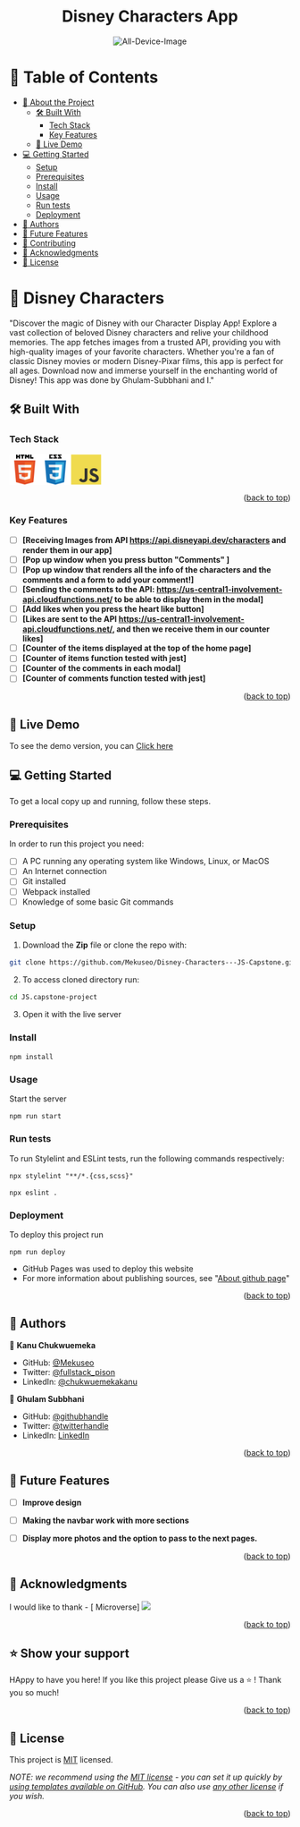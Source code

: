 <a name="readme-top"></a>

<div align="center">

# Disney Characters App <a name="about-project"></a>

![All-Device-Image](https://lh3.googleusercontent.com/c859PNUOVi0073mK5rq2FK--u5wHzHhnpaUgzDFheLkASLk8pDkXOi_BXoIfeLXLALABW98R9Muy-Rb_T8crfFAteRISiL2zJ0Nr98f2x-HOgaZENeWwN_eZA9yWC4grisQouJqScak8QDAC4Y1kSpC0lk-WbaTv8QHvtofc8u9NIm5U1hKx0Pbi-gQ8wZmo9Ot99VUzqk0qtSVfm3gnWjVk4NHGV0gM7QiNYv3UD5W25yolHNPrBor3KehV7uoqNbnxGWA3F6iQeES9zBK7LmtQFwDGkUtr_pCfJa9X9l_oTH1jZIjX14ngPluARNsKAoGEjyzeJk201R-eW0Tc6qHrUJ-iGMeDrdmVm0fRa9b5ZWv22AiWOBATH7ZZl9gZazfhuQaBjTAuQHtFSAbifdL-vQSujJnuUEwq6ijTcVy4TtOVsrFTvBu87jKN_ldtjStsN9myD4EHIKU44j9XXXXDDHHg7j8jt35DUWTkOpsuOKHpCyrY96INHpMGowc3_E8SCzV6m4YdLWYaDwT3Ylu67Pym3UYBGAQBmXFL4rZWr3EAKH7LRtRo7C1dwkpDaPgLKIkr7hqmMoz8bSe8DCpS15Cs7To93ph29AHv1kCoDDCL5Wsxd8q-NXsYkzhCBAOSt9zLCTP2h5qs5UZjBz0RvFbp-1c6QMEZJQVOmE6YaPZrvDajaEw-uoR8yJVV1FfxcAb-OeFofcaC7kvK1ok8sxvLYN1Kg7O_6ysV0pvyecH8xz2skvhQ34XVwxD3cjEh5j94YjFjqb4-XpsW0GWNVbtRM-2eWnpI0KImnfQBlq9qEijxxam1UN6-DkxksTV_48d3i0H_8MsumszsUH5jqN6UYzNkfHnxlIR_yYqZoC_FihRM_Pfr97QxixuFGoeBRKsGdjwtZNBFClOO8Dhhi9Ng_zfq8-VHHEh9xlgqyprzANPgh5BAiMTqRH37TImgzphCbQNkTMglFYKm=w1026-h592-no?authuser=0)


</div>

<!-- TABLE OF CONTENTS -->

# 📗 Table of Contents

- [📖 About the Project](#about-project)
  - [🛠 Built With](#built-with)
    - [Tech Stack](#tech-stack)
    - [Key Features](#key-features)
  - [🚀 Live Demo](#live-demo)
- [💻 Getting Started](#getting-started)
  - [Setup](#setup)
  - [Prerequisites](#prerequisites)
  - [Install](#install)
  - [Usage](#usage)
  - [Run tests](#run-tests)
  - [Deployment](#triangular_flag_on_post-deployment)
- [👥 Authors](#authors)
- [🔭 Future Features](#🔭-future-features)
- [🤝 Contributing](#🤝-contributing)
- [🙏 Acknowledgments](#🙏-acknowledgments)
- [📝 License](#📝-license)


<!-- PROJECT DESCRIPTION -->

# 📖 Disney Characters <a name="about-project"></a>

"Discover the magic of Disney with our Character Display App! Explore a vast collection of beloved Disney characters and relive your childhood memories. The app fetches images from a trusted API, providing you with high-quality images of your favorite characters. Whether you're a fan of classic Disney movies or modern Disney-Pixar films, this app is perfect for all ages. Download now and immerse yourself in the enchanting world of Disney!
This app was done by Ghulam-Subbhani and I."

## 🛠 Built With <a name="built-with"></a>

### Tech Stack <a name="tech-stack"></a>

<a href="https://www.w3.org/html/" target="_blank"><img align="center" src="https://raw.githubusercontent.com/devicons/devicon/master/icons/html5/html5-original-wordmark.svg" alt="html5" width="55" height="55"/></a><a href="https://www.w3schools.com/css/" target="_blank"><img align="center" src="https://raw.githubusercontent.com/devicons/devicon/master/icons/css3/css3-original-wordmark.svg" alt="css3" width="55" height="55"/></a><a href="https://developer.mozilla.org/en-US/docs/Web/JavaScript" target="_blank" rel="noreferrer"><img align="center" src="https://raw.githubusercontent.com/devicons/devicon/master/icons/javascript/javascript-original.svg" alt="javascript" width="55" height="55"/></a>



<p align="right">(<a href="#readme-top">back to top</a>)</p>

<!-- Features -->

### Key Features <a name="key-features"></a>

- [ ] **[Receiving Images from API https://api.disneyapi.dev/characters and render them in our app]**
- [ ] **[Pop up window when you press button "Comments" ]**
- [ ] **[Pop up window that renders all the info of the characters and the comments and a form to add your comment!]**
- [ ] **[Sending the comments to the API: https://us-central1-involvement-api.cloudfunctions.net/ to be able to display them in the modal]**
- [ ] **[Add likes when you press the heart like button]**
- [ ] **[Likes are sent to the API https://us-central1-involvement-api.cloudfunctions.net/, and then we receive them in our counter likes]**
- [ ]  **[Counter of the items displayed at the top of the home page]**
- [ ]   **[Counter of items function tested with jest]**
- [ ]    **[Counter of the comments in each modal]**
- [ ]    **[Counter of comments function tested with jest]**

<p align="right">(<a href="#readme-top">back to top</a>)</p>

## 🚀 Live Demo <a name="live-demo"></a>

To see the demo version, you can <a href="https://mekuseo.github.io/Disney-Characters---JS-Capstone/dist"> Click here </a>

<!-- GETTING STARTED -->

## 💻 Getting Started <a name="getting-started"></a>

To get a local copy up and running, follow these steps.


### Prerequisites

In order to run this project you need:

- [ ] A PC running any operating system like Windows, Linux, or MacOS
- [ ] An Internet connection
- [ ] Git installed
- [ ] Webpack installed
- [ ] Knowledge of some basic Git commands

### Setup

1. Download the **Zip** file or clone the repo with:
```bash
git clone https://github.com/Mekuseo/Disney-Characters---JS-Capstone.git
```
2. To access cloned directory run:
```bash
cd JS.capstone-project
```
3. Open it with the live server

### Install
```
npm install
```

### Usage

Start the server

```
npm run start
```

### Run tests <a name="run-tests"></a>

To run Stylelint and ESLint tests, run the following commands respectively:

```
npx stylelint "**/*.{css,scss}"
```

```
npx eslint .
```

### Deployment <a name="deployment"></a>

To deploy this project run

```
npm run deploy
```

- GitHub Pages was used to deploy this website
- For more information about publishing sources, see "[About github page](https://docs.github.com/en/pages/getting-started-with-github-pages/about-github-pages#publishing-sources-for-github-pages-sites)"

<p align="right">(<a href="#readme-top">back to top</a>)</p>

<!-- AUTHORS -->

## 👥 Authors <a name="authors"></a>


👤 **Kanu Chukwuemeka**

- GitHub: [@Mekuseo](https://github.com/Mekuseo)
- Twitter: [@fullstack_pison](https://twitter.com/fullstack_pison)
- LinkedIn: [@chukwuemekakanu](https://www.linkedin.com/in/chukwuemekakanu)

👤 **Ghulam Subbhani**

- GitHub: [@githubhandle](https://github.com/gsmalik030)
- Twitter: [@twitterhandle](https://twitter.com/gsmalik030)
- LinkedIn: [LinkedIn](https://www.linkedin.com/in/ghulam-subbhani-4b1281252/)

<p align="right">(<a href="#readme-top">back to top</a>)</p>

<!-- FUTURE FEATURES -->

## 🔭 Future Features <a name="future-features"></a>

- [ ] **Improve design**
- [ ] **Making the navbar work with more sections**
- [ ] **Display more photos and the option to pass to the next pages.**


<p align="right">(<a href="#readme-top">back to top</a>)</p>




<!-- ACKNOWLEDGEMENTS -->

## 🙏 Acknowledgments <a name="acknowledgements"></a>


I would like to thank - [ Microverse]
 **![](https://img.shields.io/badge/Microverse-blueviolet)**

<p align="right">(<a href="#readme-top">back to top</a>)</p>

<!-- SUPPORT -->
## ⭐️ Show your support <a name="support"></a>

<!-- > Write a message to encourage readers to support your project -->
HAppy to have you here! If you like this project please Give us a ⭐️ !
Thank you so much!

<p align="right">(<a href="#readme-top">back to top</a>)</p>

<!-- LICENSE -->

## 📝 License <a name="license"></a>

This project is [MIT](https://github.com/Mekuseo/Disney-Characters---JS-Capstone/blob/dev/MIT.md) licensed.

_NOTE: we recommend using the [MIT license](https://choosealicense.com/licenses/mit/) - you can set it up quickly by [using templates available on GitHub](https://docs.github.com/en/communities/setting-up-your-project-for-healthy-contributions/adding-a-license-to-a-repository). You can also use [any other license](https://choosealicense.com/licenses/) if you wish._

<p align="right">(<a href="#readme-top">back to top</a>)</p>
